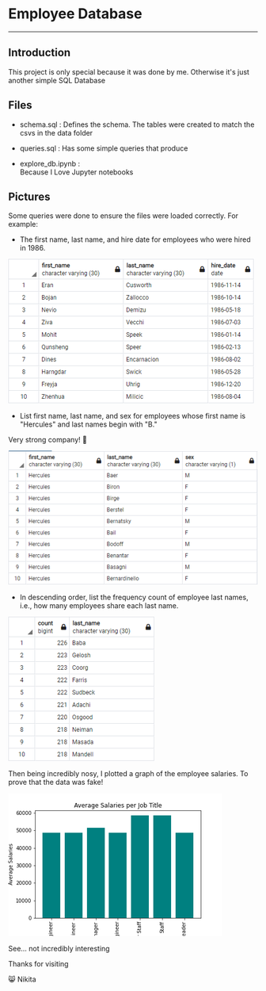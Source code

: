 # Employee Database
---

## Introduction
This project is only special because it was done by me. Otherwise it's just another simple SQL Database 


## Files 
- schema.sql : 
Defines the schema. The tables were created to match the csvs in the data folder

- queries.sql : 
Has some simple queries that produce 

- explore_db.ipynb :  
Because I Love Jupyter notebooks


## Pictures

Some queries were done to ensure the files were loaded correctly. For example:
- The first name, last name, and hire date for employees who were hired in 1986.

![q2](output_images/q2.png)

- List first name, last name, and sex for employees whose first name is "Hercules" and last names begin with "B."

Very strong company! :muscle:

![q5](output_images/q5.png)

- In descending order, list the frequency count of employee last names, i.e., how many employees share each last name.

![q8](output_images/q8.png)

Then being incredibly nosy, I plotted a graph of the employee salaries. To prove that the data was fake!

![bonus](output_images/salary_title_bar.png)



See... not incredibly interesting

Thanks for visiting

:smile_cat: Nikita

